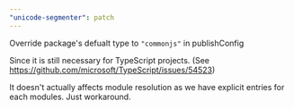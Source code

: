 ```yaml
---
"unicode-segmenter": patch
---
```


Override package's defualt type to `"commonjs"` in publishConfig

Since it is still necessary for TypeScript projects.
(See https://github.com/microsoft/TypeScript/issues/54523)

It doesn't actually affects module resolution as we have explicit entries for each modules.
Just workaround.
